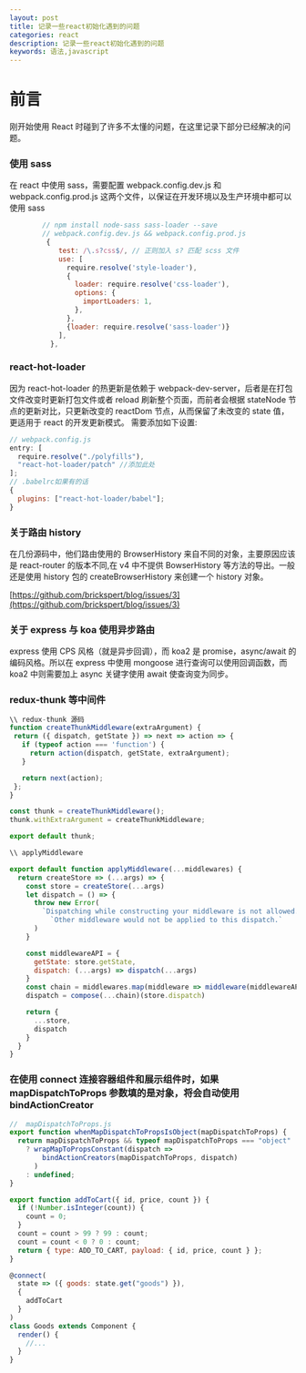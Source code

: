 ```yaml
---
layout: post
title: 记录一些react初始化遇到的问题
categories: react
description: 记录一些react初始化遇到的问题
keywords: 语法,javascript
---
```


# 前言

刚开始使用 React 时碰到了许多不太懂的问题，在这里记录下部分已经解决的问题。

### 使用 sass

在 react 中使用 sass，需要配置 webpack.config.dev.js 和 webpack.config.prod.js 这两个文件，以保证在开发环境以及生产环境中都可以使用 sass

```js
        // npm install node-sass sass-loader --save
        // webpack.config.dev.js && webpack.config.prod.js
         {
            test: /\.s?css$/, // 正则加入 s? 匹配 scss 文件
            use: [
              require.resolve('style-loader'),
              {
                loader: require.resolve('css-loader'),
                options: {
                  importLoaders: 1,
                },
              },
              {loader: require.resolve('sass-loader')}
            ],
          },
```

### react-hot-loader

因为 react-hot-loader 的热更新是依赖于 webpack-dev-server，后者是在打包文件改变时更新打包文件或者 reload 刷新整个页面，而前者会根据 stateNode 节点的更新对比，只更新改变的 reactDom 节点，从而保留了未改变的 state 值，更适用于 react 的开发更新模式。
需要添加如下设置:

```js
// webpack.config.js
entry: [
  require.resolve("./polyfills"),
  "react-hot-loader/patch" //添加此处
];
// .babelrc如果有的话
{
  plugins: ["react-hot-loader/babel"];
}
```

### 关于路由 history

在几份源码中，他们路由使用的 BrowserHistory 来自不同的对象，主要原因应该是 react-router 的版本不同,在 v4 中不提供 BowserHistory 等方法的导出。一般还是使用 history 包的 createBrowserHistory 来创建一个 history 对象。

[https://github.com/brickspert/blog/issues/3](https://github.com/brickspert/blog/issues/3)

### 关于 express 与 koa 使用异步路由

express 使用 CPS 风格（就是异步回调），而 koa2 是
promise，async/await 的编码风格。所以在 express 中使用 mongoose 进行查询可以使用回调函数，而 koa2 中则需要加上 async 关键字使用 await 使查询变为同步。

### redux-thunk 等中间件

```js
\\ redux-thunk 源码
function createThunkMiddleware(extraArgument) {
 return ({ dispatch, getState }) => next => action => {
   if (typeof action === 'function') {
     return action(dispatch, getState, extraArgument);
   }

   return next(action);
 };
}

const thunk = createThunkMiddleware();
thunk.withExtraArgument = createThunkMiddleware;

export default thunk;
```

```js
\\ applyMiddleware

export default function applyMiddleware(...middlewares) {
  return createStore => (...args) => {
    const store = createStore(...args)
    let dispatch = () => {
      throw new Error(
        `Dispatching while constructing your middleware is not allowed. ` +
          `Other middleware would not be applied to this dispatch.`
      )
    }

    const middlewareAPI = {
      getState: store.getState,
      dispatch: (...args) => dispatch(...args)
    }
    const chain = middlewares.map(middleware => middleware(middlewareAPI))
    dispatch = compose(...chain)(store.dispatch)

    return {
      ...store,
      dispatch
    }
  }
}
```

### 在使用 connect 连接容器组件和展示组件时，如果 mapDispatchToProps 参数填的是对象，将会自动使用 bindActionCreator

```js
//  mapDispatchToProps.js
export function whenMapDispatchToPropsIsObject(mapDispatchToProps) {
  return mapDispatchToProps && typeof mapDispatchToProps === "object"
    ? wrapMapToPropsConstant(dispatch =>
        bindActionCreators(mapDispatchToProps, dispatch)
      )
    : undefined;
}

export function addToCart({ id, price, count }) {
  if (!Number.isInteger(count)) {
    count = 0;
  }
  count = count > 99 ? 99 : count;
  count = count < 0 ? 0 : count;
  return { type: ADD_TO_CART, payload: { id, price, count } };
}

@connect(
  state => ({ goods: state.get("goods") }),
  {
    addToCart
  }
)
class Goods extends Component {
  render() {
    //...
  }
}
```
